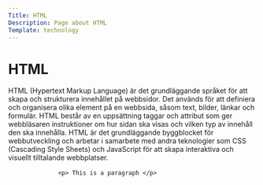 ```yaml
---
Title: HTML
Description: Page about HTML
Template: technology
---
```

<h1>HTML</h1>

HTML (Hypertext Markup Language) är det grundläggande språket för att skapa och strukturera innehållet på webbsidor. Det används för att definiera och organisera olika element på en webbsida, såsom text, bilder, länkar och formulär. HTML består av en uppsättning taggar och attribut som ger webbläsaren instruktioner om hur sidan ska visas och vilken typ av innehåll den ska innehålla. HTML är det grundläggande byggblocket för webbutveckling och arbetar i samarbete med andra teknologier som CSS (Cascading Style Sheets) och JavaScript för att skapa interaktiva och visuellt tilltalande webbplatser.

<pre>
            <code class="language-html">&lt;p&gt; This is a paragraph &lt;/p&gt;</code>

